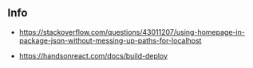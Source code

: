 ## Info

- https://stackoverflow.com/questions/43011207/using-homepage-in-package-json-without-messing-up-paths-for-localhost

- https://handsonreact.com/docs/build-deploy